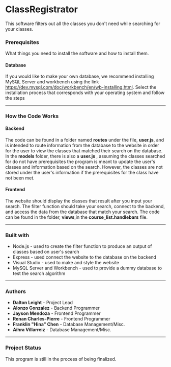 # ClassRegistrator
   This software filters out all the classes you don't need while searching for your classes.


### Prerequisites
   What things you need to install the software and how to install them.
   
#### Database 
  If you would like to make your own database, we recommend installing MySQL Server and workbench using the link       <https://dev.mysql.com/doc/workbench/en/wb-installing.html>.
  Select the installation process that corresponds with your operating system and follow the steps
	
---
	
### How the Code Works
#### Backend
The code can be found in a folder named __routes__ under the file, __user.js__, and is intended to route information from the database to the website in order for the user to view the classes that matched their search on the database. In the __models__ folder, there is also a __user.js__ , assuming the classes searched for do not have prerequisites the program is meant to update the user's classes and information based on the search. However, the classes are not stored under the user's information if the prerequisites for the class have not been met.

#### Frontend
   The website should display the classes that result after you input your search. The filter function should take your search, connect to the backend, and access the data from the database that match your search. The code can be found in the folder, __views__,in the __course_list.handlebars__ file.

---

### Built with 
- Node.js - used to create the filter function to produce an output of classes based on user's search
- Express - used connect the website to the database on the backend
- Visual Studio - used to make and style the website
- MySQL Server and Workbench - used to provide a dummy database to test the search algorithm

---

### Authors

- __Dalton Leight__ - Project Lead
- __Alonzo Gonzalez__ - Backend Programmer
- __Jayson Mendoza__ - Frontend Programmer
- __Renan Charles-Pierre__ - Frontend Programmer
- __Franklin "Hina" Chen__ - Database Management/Misc.
- __Aihra Villarreiz__ - Database Management/Misc.

---

### Project Status
   This program is still in the process of being finalized.
	


